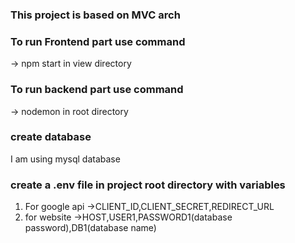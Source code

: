 ### This project is based on MVC arch

### To run Frontend part use command

-> npm start in view directory

### To run backend part use command

-> nodemon in root directory

### create database

I am using mysql database

### create a .env file in project root directory with variables

1. For google api ->CLIENT_ID,CLIENT_SECRET,REDIRECT_URL
2. for website ->HOST,USER1,PASSWORD1(database password),DB1(database name)
